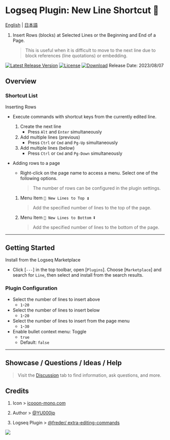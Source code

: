 # Logseq Plugin: New Line Shortcut 🦢

[English](https://github.com/YU000jp/logseq-plugin-blank-line) | [日本語](https://github.com/YU000jp/logseq-plugin-blank-line/blob/main/readme.ja.md)

1. Insert Rows (blocks) at Selected Lines or the Beginning and End of a Page.
   > This is useful when it is difficult to move to the next line due to block references (line quotations) or embedding.

[![Latest Release Version](https://img.shields.io/github/v/release/YU000jp/logseq-plugin-blank-line)](https://github.com/YU000jp/logseq-plugin-blank-line/releases)
[![License](https://img.shields.io/github/license/YU000jp/logseq-plugin-blank-line?color=blue)](https://github.com/YU000jp/logseq-plugin-blank-line/LICENSE)
[![Download](https://img.shields.io/github/downloads/YU000jp/logseq-plugin-blank-line/total.svg)](https://github.com/YU000jp/logseq-plugin-blank-line/releases)
Release Date: 2023/08/07

## Overview

### Shortcut List

Inserting Rows
  - Execute commands with shortcut keys from the currently edited line.
    1. Create the next line
       - Press `Alt` and `Enter` simultaneously
    2. Add multiple lines (previous)
       - Press `Ctrl` or `Cmd` and `Pg-Up` simultaneously
    3. Add multiple lines (below)
       - Press `Ctrl` or `Cmd` and `Pg-Down` simultaneously

  - Adding rows to a page
    - Right-click on the page name to access a menu. Select one of the following options.
       > The number of rows can be configured in the plugin settings.
    1. Menu Item `🦢 New Lines to Top ⏫`
        > Add the specified number of lines to the top of the page.
    2. Menu Item `🦢 New Lines to Bottom ⏬`
        > Add the specified number of lines to the bottom of the page.

---

## Getting Started

Install from the Logseq Marketplace

   - Click [`---`] in the top toolbar, open [`Plugins`]. Choose [`Marketplace`] and search for `Line`, then select and install from the search results.

### Plugin Configuration

- Select the number of lines to insert above
  - `1`-`20`
- Select the number of lines to insert below
  - `1`-`20`
- Select the number of lines to insert from the page menu
  - `1`-`30`
- Enable bullet context menu: Toggle
  - `true`
  - Default: `false`

---

## Showcase / Questions / Ideas / Help

> Visit the [Discussion](https://github.com/YU000jp/logseq-plugin-blank-line/discussions) tab to find information, ask questions, and more.

## Credits

1. Icon > [icooon-mono.com](https://icooon-mono.com/14658-%e3%82%b9%e3%83%af%e3%83%b3%e3%83%9c%e3%83%bc%e3%83%88%e3%81%ae%e7%84%a1%e6%96%99%e3%82%a4%e3%83%a9%e3%82%b9%e3%83%883/)

1. Author > [@YU000jp](https://github.com/YU000jp)

1. Logseq Plugin > [@freder/ extra-editing-commands](https://github.com/freder/logseq-plugin-extra-editing-commands)

<a href="https://www.buymeacoffee.com/yu000japan"><img src="https://img.buymeacoffee.com/button-api/?text=Buy me a pizza&emoji=🍕&slug=yu000japan&button_colour=FFDD00&font_colour=000000&font_family=Poppins&outline_colour=000000&coffee_colour=ffffff" /></a>
